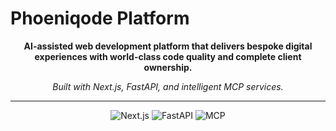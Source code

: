 # Phoeniqode Platform

<div align="center">

**AI-assisted web development platform that delivers bespoke digital experiences with world-class code quality and complete client ownership.**

_Built with Next.js, FastAPI, and intelligent MCP services._


---

![Next.js](https://img.shields.io/badge/Next.js-black?style=flat-square&logo=next.js&logoColor=white)
![FastAPI](https://img.shields.io/badge/FastAPI-009688?style=flat-square&logo=fastapi&logoColor=white)
![MCP](https://img.shields.io/badge/MCP-Services-blue?style=flat-square)

</div>
